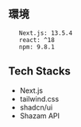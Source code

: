 ## 環境
 ```
    Next.js: 13.5.4
    react: ^18
    npm: 9.8.1
 ```


 ## Tech Stacks
- Next.js
- tailwind.css
-  shadcn/ui
- Shazam API
 
 

